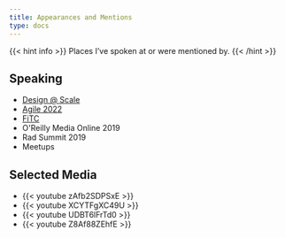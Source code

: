 ```yaml
---
title: Appearances and Mentions
type: docs
---
```

{{< hint info >}}
Places I’ve spoken at or were mentioned by.
{{< /hint >}}

## Speaking 
- [Design @ Scale](https://rosenfeldmedia.com/design-at-scale-2022/workshops/)
- [Agile 2022](https://events.agilealliance.org/Agile2022/speaker/437397/josh-mauldin)
- [FiTC](https://fitc.ca/event/spotlightux22/)
- O'Reilly Media Online 2019
- Rad Summit 2019
- Meetups

## Selected Media

- {{< youtube zAfb2SDPSxE >}}
- {{< youtube XCYTFgXC49U >}}
- {{< youtube UDBT6lFrTd0 >}}
- {{< youtube Z8Af88ZEhfE >}}